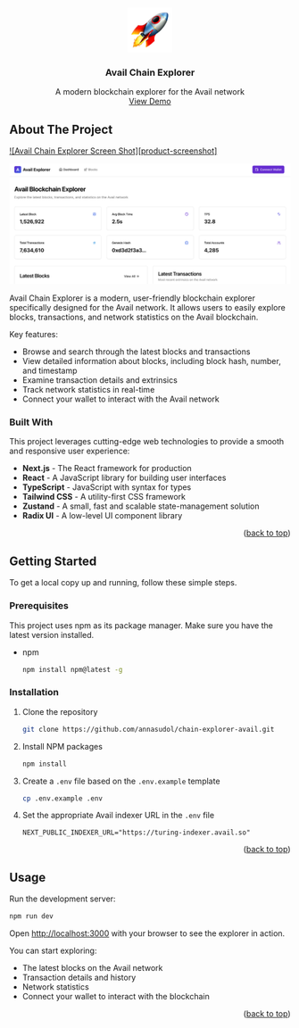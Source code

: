 <!-- Improved compatibility of back to top link: See: https://github.com/othneildrew/Best-README-Template/pull/73 -->
<a id="readme-top"></a>


<!-- PROJECT LOGO -->
<br />
<div align="center">
  <a href="https://github.com/annasudol/chain-explorer-avail">
    <img src="public/avail-logo.png" alt="Logo" width="80" height="80">
  </a>

  <h3 align="center">Avail Chain Explorer</h3>

  <p align="center">
    A modern blockchain explorer for the Avail network
    <br />
    <a href="https://github.com/annasudol/chain-explorer-avail">View Demo</a>
  </p>
</div>


<!-- ABOUT THE PROJECT -->
## About The Project

[![Avail Chain Explorer Screen Shot][product-screenshot]](https://chain-explorer-avail.netlify.app/)

<div align="center">
  <img src="public/images/og-image.png" alt="Avail Chain Explorer" width="600">
</div>

Avail Chain Explorer is a modern, user-friendly blockchain explorer specifically designed for the Avail network. It allows users to easily explore blocks, transactions, and network statistics on the Avail blockchain.

Key features:
* Browse and search through the latest blocks and transactions
* View detailed information about blocks, including block hash, number, and timestamp
* Examine transaction details and extrinsics
* Track network statistics in real-time
* Connect your wallet to interact with the Avail network

### Built With

This project leverages cutting-edge web technologies to provide a smooth and responsive user experience:

* **Next.js** - The React framework for production
* **React** - A JavaScript library for building user interfaces
* **TypeScript** - JavaScript with syntax for types
* **Tailwind CSS** - A utility-first CSS framework
* **Zustand** - A small, fast and scalable state-management solution
* **Radix UI** - A low-level UI component library

<p align="right">(<a href="#readme-top">back to top</a>)</p>

<!-- GETTING STARTED -->
## Getting Started

To get a local copy up and running, follow these simple steps.

### Prerequisites

This project uses npm as its package manager. Make sure you have the latest version installed.
* npm
  ```sh
  npm install npm@latest -g
  ```

### Installation

1. Clone the repository
   ```sh
   git clone https://github.com/annasudol/chain-explorer-avail.git
   ```
2. Install NPM packages
   ```sh
   npm install
   ```
3. Create a `.env` file based on the `.env.example` template
   ```sh
   cp .env.example .env
   ```
4. Set the appropriate Avail indexer URL in the `.env` file
   ```
   NEXT_PUBLIC_INDEXER_URL="https://turing-indexer.avail.so"
   ```

<p align="right">(<a href="#readme-top">back to top</a>)</p>

<!-- USAGE EXAMPLES -->
## Usage

Run the development server:

```sh
npm run dev
```

Open [http://localhost:3000](http://localhost:3000) with your browser to see the explorer in action.

You can start exploring:
- The latest blocks on the Avail network
- Transaction details and history
- Network statistics
- Connect your wallet to interact with the blockchain



<p align="right">(<a href="#readme-top">back to top</a>)</p>
